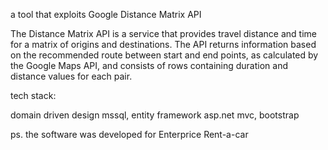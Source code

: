 a tool that exploits Google Distance Matrix API

The Distance Matrix API is a service that provides travel distance and time for a matrix of origins and destinations. The API returns information based on the recommended route between start and end points, as calculated by the Google Maps API, and consists of rows containing duration and distance values for each pair.


tech stack:

domain driven design
mssql, entity framework 
asp.net mvc, bootstrap 

ps. the software was developed for Enterprice Rent-a-car 